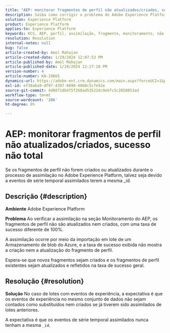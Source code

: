 ```yaml
---
title: "AEP: monitorar fragmentos de perfil não atualizados/criados, sucesso não total"
description: Saiba como corrigir o problema do Adobe Experience Platform em que os fragmentos de perfil não são atualizados/criados durante a assimilação.
solution: Experience Platform
product: Experience Platform
applies-to: Experience Platform
keywords: KCS, AEP, perfil, assimilação, fragmento, monitoramento, não atualizado, não criado, taxa de sucesso não 100%, Adobe Experience Platform
resolution: Resolution
internal-notes: null
bug: false
article-created-by: Amol Mahajan
article-created-date: 1/29/2024 12:07:53 PM
article-published-by: Amol Mahajan
article-published-date: 1/29/2024 12:27:10 PM
version-number: 4
article-number: KA-19665
dynamics-url: https://adobe-ent.crm.dynamics.com/main.aspx?forceUCI=1&pagetype=entityrecord&etn=knowledgearticle&id=61923f04-9fbe-ee11-9079-6045bd0061cb
exl-id: ef38a6a9-df97-4397-9890-4068c5cfe92e
source-git-commit: 4d8871db475f268ad53522dc9ebfc5c2850853ad
workflow-type: tm+mt
source-wordcount: '206'
ht-degree: 0%

---
```


# AEP: monitorar fragmentos de perfil não atualizados/criados, sucesso não total


Se os fragmentos de perfil não forem criados ou atualizados durante o processo de assimilação no Adobe Experience Platform, talvez seja devido a eventos de série temporal assimilados terem a mesma _id.

## Descrição {#description}


<b>Ambiente</b>
Adobe Experience Platform

<b>Problema</b>
Ao verificar a assimilação na seção Monitoramento do AEP, os fragmentos de perfil não são atualizados nem criados, com uma taxa de sucesso diferente de 100%.

A assimilação ocorre por meio da importação em lote de um Armazenamento de blob do Azure, e a taxa de sucesso exibida não mostra a criação nem a atualização do fragmento de perfil.

Espera-se que novos fragmentos sejam criados e os fragmentos de perfil existentes sejam atualizados e refletidos na taxa de sucesso geral.


## Resolução {#resolution}


<b>Solução</b>
No caso de lotes com eventos de experiência, a expectativa é que os eventos de experiência no mesmo conjunto de dados não sejam contados como substituídos nem criados se já tiverem sido assimilados de lotes anteriores.

A expectativa é que os eventos de série temporal assimilados nunca tenham a mesma `_id`.
